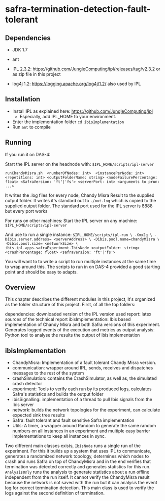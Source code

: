 # safra-termination-detection-fault-tolerant

## Dependencies
 * JDK 1.7
 * ant

 * IPL 2.3.2: https://github.com/JungleComputing/ipl/releases/tag/v2.3.2
    or as zip file in this project
 
 * log4j 1.2: https://logging.apache.org/log4j/1.2/
     also used by IPL

## Installation
* Install IPL as explained here: https://github.com/JungleComputing/ipl
  * Especially, add IPL_HOME to your environment.
* Enter the implementation folder `cd ibisImplementation`
* Run `ant` to compile

## Running

If you run it on DAS-4:

Start the IPL server on the headnode with:
`$IPL_HOME/scripts/ipl-server`
 
`runChandyMisra.sh 
  <numberOfNodes: int> 
  <instancePerNode: int> 
  <repetitions: int>
  <outputFolderName: string>
  <nodeFailurePercentage: float>
  <SafraVersion: 'ft'|'fs'>
  <serverPort: int> <arguments to prun: ...>` 

It writes the .log files for every node, Chandy Misra Result to the supplied 
output folder. It writes it's standard out to `./out.log` which is copied
to the supplied output folder.
The standard port used for the IPL server is 8888 but every port works

For runs on other machines:
Start the IPL server on any machine: 
`$IPL_HOME/scripts/ipl-server`

And use to run a single instance:
`$IPL_HOME/scripts/ipl-run \
    -Xmx2g \
    -Dibis.server.address= <serverAddress> \
    -Dibis.pool.name=chandyMisra \
    -Dibis.pool.size= <networkSize> \
    ibis.ipl.apps.safraExperiment.IbisNode <outputFolder: string> <crashPercentage: float> <safraVersion: 'ft'|'fs'> `

You will want to to write a script to run multiple instances at the same time to wrap around this.
The scripts to run in on DAS-4 provided a good starting point and should be easy to adapts.

## Overview
This chapter describes the different modules in this project, it's organized
as the folder structure of this project. First, of all the top folders:

dependencies: downloaded version of the IPL version used
report: latex sources of the technical report
ibisImplementation: Ibis based implementation of Chandy Misra and both Safra versions
  of this experiment. Generates logged events of the execution and metrics as output
analysis: Python tool to analyse the results the output of ibisImplementation

## ibisImplementation

* ChandyMisra: Implementation of a fault tolerant Chandy Misra version.
* communication: wrapper around IPL, sends, receives and dispatches messages
   to the rest of the system
* crashSimulation: contains the CrashSimulator, as well as, the simulated crash detector
* experiment: Tools to verify each run by its produced logs, calculates Safra's statistics and builds the output folder
* ibisSignalling: implementation of a thread to pull Ibis signals from the Ibis server
* network: builds the network topologies for the experiment, can calculate expected sink tree results
* Safra: fault tolerant and fault sensitive Safra implementation
* Utils: A timer, a wrapper around Random to generate the same random numbers on all instances in an experiment and 
    multiple easy barrier implementations to keep all instances in sync.
    
Two different main classes exists, `IbisNode` runs a single run of the experiment.
For this it builds up a system that uses IPL to communicate, generates a randomized network topology, determines
which nodes to crash and runs Safra on top of ChandyMisra and in the end verifies that termination was detected correctly
and generates statistics for this run.
`AnalysisOnly` runs the analysis to generate statistics about a run offline independent from the run itself.
It cannot verify the ChandyMisra result because the network is not saved with the run but it can
analysis the event log for correct termination detection. This main class is used to verify the logs against
the second definition of termination.

